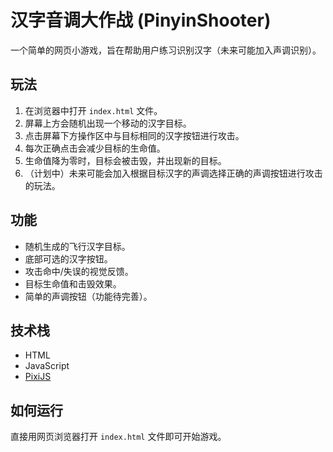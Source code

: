 # 汉字音调大作战 (PinyinShooter)

一个简单的网页小游戏，旨在帮助用户练习识别汉字（未来可能加入声调识别）。

## 玩法

1.  在浏览器中打开 `index.html` 文件。
2.  屏幕上方会随机出现一个移动的汉字目标。
3.  点击屏幕下方操作区中与目标相同的汉字按钮进行攻击。
4.  每次正确点击会减少目标的生命值。
5.  生命值降为零时，目标会被击毁，并出现新的目标。
6.  （计划中）未来可能会加入根据目标汉字的声调选择正确的声调按钮进行攻击的玩法。

## 功能

*   随机生成的飞行汉字目标。
*   底部可选的汉字按钮。
*   攻击命中/失误的视觉反馈。
*   目标生命值和击毁效果。
*   简单的声调按钮（功能待完善）。

## 技术栈

*   HTML
*   JavaScript
*   [PixiJS](https://pixijs.com/)

## 如何运行

直接用网页浏览器打开 `index.html` 文件即可开始游戏。
